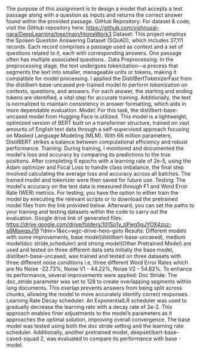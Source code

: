 The purpose of this assignment is to design a model that accepts a text passage
along with a question as inputs and returns the correct answer found within the
provided passage.
GitHub Repository: For dataset & code, visit the GitHub repository here:
https://github.com/vishnusai-nara/DeepLearning/tree/main/HomeWork3
Dataset:
This project employs the Spoken Question Answering Dataset (SQuAD), which
includes 37,111 records. Each record comprises a passage used as context and
a set of questions related to it, each with corresponding answers. One passage
often has multiple associated questions..
Data Preprocessing:
In the preprocessing stage, the text undergoes tokenization—a process that
segments the text into smaller, manageable units or tokens, making it compatible
for model processing. I applied the DistilBertTokenizerFast from the
distilbert-base-uncased pre-trained model to perform tokenization on contexts,
questions, and answers. For each answer, the starting and ending tokens are
identified, a vital step for accurate training. Additionally, the text is normalized to
maintain consistency in answer formatting, which aids in more dependable
evaluation.
Model:
For this task, the distilbert-base-uncased model from Hugging Face is utilized.
This model is a lightweight, optimized version of BERT built on a transformer
structure, trained on vast amounts of English text data through a self-supervised
approach focusing on Masked Language Modeling (MLM). With 66 million
parameters, DistilBERT strikes a balance between computational efficiency and
robust performance.
Training:
During training, I monitored and documented the model's loss and accuracy by
comparing its predictions to the true positions. After completing 6 epochs with a
learning rate of 2e-5, using the Adam optimizer and Focal Loss to handle class
imbalance, the final step involved calculating the average loss and accuracy
across all batches. The trained model and tokenizer were then saved for future
use.
Testing:
The model's accuracy on the test data is measured through F1 and Word Error
Rate (WER) metrics. For testing, you have the option to either train the model by
executing the relevant scripts or to download the pretrained model files from the
link provided below. Afterward, you can set the paths to your training and testing
datasets within the code to carry out the evaluation.
Google drive link of generated files:
https://drive.google.com/drive/folders/101So1y_pPwg5gJYOX4zoz-s6MawqpJ19
?dmr=1&ec=wgc-drive-hero-goto
Results:
Different models with some improvements, base model(distilbert-base-uncased),
medium model(doc stride,scheduler) and strong model(Other Pretrained Model)
are used and tested on three different data sets
Initially the base model, distilbert-base-uncased, was trained and tested on three
datasets with three different noise conditions i.e, three different Word Error
Rates which are No Noise -22.73%, Noise V1 - 44.22%, Noise V2 - 54.82%. To
enhance its performance, several improvements were applied:
Doc Stride: The doc_stride parameter was set to 128 to create overlapping
segments within long documents. This overlap prevents answers from being split
across chunks, allowing the model to more accurately identify correct responses.
Learning Rate Decay scheduler: An ExponentialLR scheduler was used to
gradually decrease the learning rate with a decay rate of 2e-2. This approach
enables finer adjustments to the model’s parameters as it approaches the optimal
solution, improving overall convergence. The base model was tested using both
the doc stride setting and the learning rate scheduler.
Additionally, another pretrained model, deepset/bert-base-cased-squad 2,
was evaluated to compare its performance with base - model.
